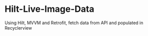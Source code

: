 # Hilt-Live-Image-Data
Using Hilt, MVVM and Retrofit, fetch data from API and populated in Recyclerview
